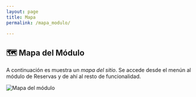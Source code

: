 ```yaml
---
layout: page
title: Mapa
permalink: /mapa_modulo/

--- 
```

## 🗺️ Mapa del Módulo

A continuación es muestra un *mapa del sitio*. Se accede desde el menún al módulo de Reservas y de ahí al resto de funcionalidad.

![Mapa del módulo](/bookings/images/mapa_modulo.svg)